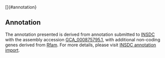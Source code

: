 []{#annotation}

Annotation
----------

The annotation presented is derived from annotation submitted to
[INSDC](http://www.insdc.org) with the assembly accession
[GCA\_000875795.1](http://www.ebi.ac.uk/ena/data/view/GCA_000875795.1),
with additional non-coding genes derived from
[Rfam](http://rfam.xfam.org/). For more details, please visit [INSDC
annotation
import](http://ensemblgenomes.org/info/data/insdc_annotation).
